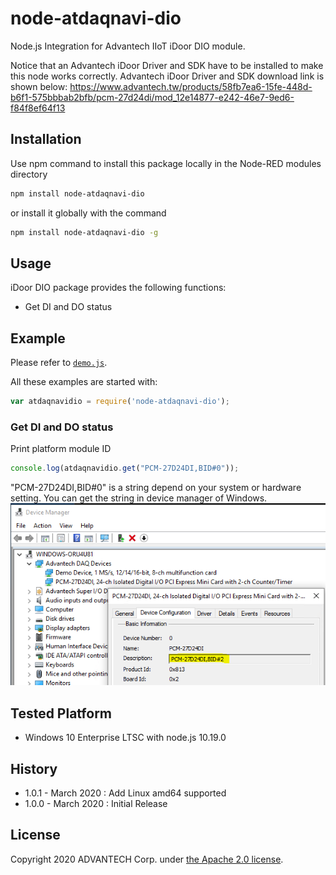 # node-atdaqnavi-dio
Node.js Integration for Advantech IIoT iDoor DIO module.

Notice that an Advantech iDoor Driver and SDK have to be installed to make this node works correctly.
Advantech iDoor Driver and SDK download link is shown below:
  https://www.advantech.tw/products/58fb7ea6-15fe-448d-b6f1-575bbbab2bfb/pcm-27d24di/mod_12e14877-e242-46e7-9ed6-f84f8ef64f13


## Installation
Use npm command to install this package locally in the Node-RED modules directory
``` bash
npm install node-atdaqnavi-dio
```
or install it globally with the command
```bash
npm install node-atdaqnavi-dio -g
```


## Usage
iDoor DIO package provides the following functions:
 - Get DI and DO status


## Example
Please refer to [`demo.js`](./demo.js).

All these examples are started with:
```js
var atdaqnavidio = require('node-atdaqnavi-dio');
```

### Get DI and DO status
Print platform module ID
```js
console.log(atdaqnavidio.get("PCM-27D24DI,BID#0"));
```
"PCM-27D24DI,BID#0" is a string depend on your system or hardware setting. You can get the string in device manager of Windows.
![device_description](./device_description.png)  

## Tested Platform
- Windows 10 Enterprise LTSC with node.js 10.19.0


## History
- 1.0.1 - March 2020 : Add Linux amd64 supported
- 1.0.0 - March 2020 : Initial Release

## License
Copyright 2020 ADVANTECH Corp. under [the Apache 2.0 license](LICENSE).
